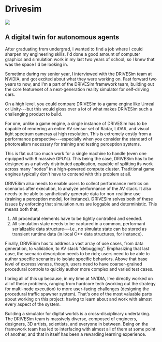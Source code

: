# Drivesim

![](https://blogs.nvidia.com/wp-content/uploads/2021/04/image-2.png)

<div id="modal-scroll-point"/>

<div id="modal-subtitle-container"><h2 id="modal-subtitle">A digital twin for autonomous agents</h2></div>

After graduating from undergrad, I wanted to find a job where I could sharpen my engineering skills. I'd done a good amount of computer graphics and simulation work in my last two years of school, so I knew that was the space I'd be looking in.

Sometime during my senior year, I interviewed with the DRIVESim team at NVIDIA, and got excited about what they were working on. Fast forward two years to now, and I'm a part of the DRIVESim framework team, building out the core featureset of a next-generation reality simulator for self-driving cars.

On a high level, you could compare DRIVESim to a game engine like Unreal or Unity---but this would gloss over a lot of what makes DRIVESim such a challenging product to build.

For one, unlike a game engine, a single instance of DRIVESim has to be capable of rendering an entire AV sensor set of Radar, LiDAR, and visual light spectrum cameras at high resolution. This is extremely costly from a performance perspective---especially when you consider the standard of photorealism necessary for training and testing perception systems.

This is flat out too much work for a single machine to handle (even one equipped with 8 massive GPU's). This being the case, DRIVESim has to be designed as a natively distributed application, capable of splitting its work across many "nodes" in a high-powered compute cluster. Traditional game engines typically don't have to contend with this problem at all.

DRIVESim also needs to enable users to collect performance metrics on scenarios after execution, to analyze performance of the AV stack. It also needs to be able to synthetically generate data for non-realtime use (training a perception model, for instance). DRIVESim solves both of these issues by enforcing that simulation runs are loggable and deterministic. This means both that,

1. All procedural elements have to be tightly controlled and seeded.
2. All simulation state needs to be captured in a common, performant serializable data structure---i.e., no simulate state can be stored as transient runtime data (in local C++ data structures, for instance).

Finally, DRIVESim has to address a vast array of use cases, from data generation, to validation, to AV stack "debugging". Emphasizing that last case, the scenario description needs to be rich; users need to be able to author specific scenarios to isolate specific behaviors. Above that base level of expressiveness, though, users need to have coarser-grained procedural controls to quickly author more complex and varied test cases.

I bring all of this up because, in my time at NVIDIA, I've directly worked on all of these problems, ranging from hardcore tech (working out the strategy for multi-node execution) to more user-facing challenges (designing the procedural traffic spawner system). That's one of the most valuable parts about working on this project: having to learn about and work with almost every aspect of the system.

Building a simulator for digital worlds is a cross-disciplinary undertaking. The DRIVESim team is massively diverse, composed of engineers, designers, 3D artists, scientists, and everyone in between. Being on the framework team has led to interfacing with almost all of them at some point of another, and that in itself has been a rewarding learning experience.